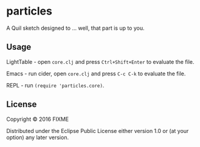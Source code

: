 # particles

A Quil sketch designed to ... well, that part is up to you.

## Usage

LightTable - open `core.clj` and press `Ctrl+Shift+Enter` to evaluate the file.

Emacs - run cider, open `core.clj` and press `C-c C-k` to evaluate the file.

REPL - run `(require 'particles.core)`.

## License

Copyright © 2016 FIXME

Distributed under the Eclipse Public License either version 1.0 or (at
your option) any later version.
